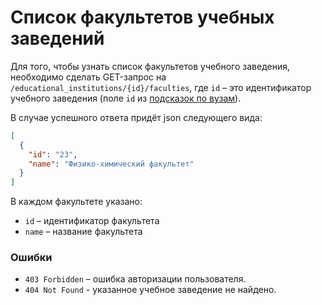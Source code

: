 # Список факультетов учебных заведений

Для того, чтобы узнать список факультетов учебного заведения, необходимо сделать GET-запрос 
на `/educational_institutions/{id}/faculties`, где `id` – это идентификатор учебного 
заведения (поле `id` из [подсказок по вузам](suggests.md#universities)).

В случае успешного ответа придёт json следующего вида:

```json
[
  {
    "id": "23",
    "name": "Физико-химический факультет"
  }
]  
```

В каждом факультете указано:

 - `id` – идентификатор факультета
 - `name` – название факультета

### Ошибки

* `403 Forbidden` – ошибка авторизации пользователя.
* `404 Not Found` - указанное учебное заведение не найдено.
